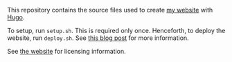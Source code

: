 This repository contains the source files used to create [my
website](https://hjdskes.github.io) with [Hugo](https://gohugo.io).

To setup, run `setup.sh`. This is required only once. Henceforth, to deploy the
website, run `deploy.sh`. See [this blog
post](https://hjdskes.github.io/blog/deploying-hugo-on-personal-gh-pages/index.html)
for more information.

See [the website](http://hjdskes.github.io/license/) for licensing information.
